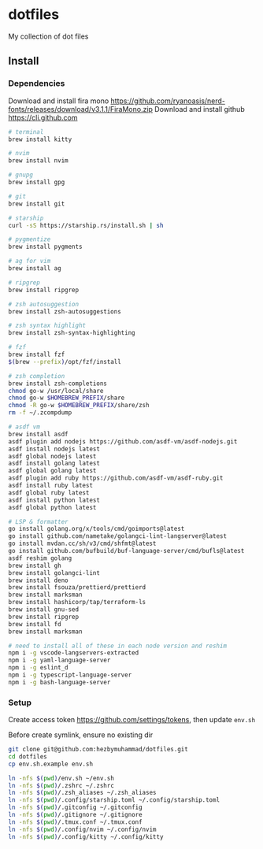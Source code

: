 # dotfiles

My collection of dot files

## Install

### Dependencies

Download and install fira mono https://github.com/ryanoasis/nerd-fonts/releases/download/v3.1.1/FiraMono.zip
Download and install github https://cli.github.com

```zsh
# terminal
brew install kitty

# nvim
brew install nvim

# gnupg
brew install gpg

# git
brew install git

# starship
curl -sS https://starship.rs/install.sh | sh

# pygmentize
brew install pygments

# ag for vim
brew install ag

# ripgrep
brew install ripgrep

# zsh autosuggestion
brew install zsh-autosuggestions

# zsh syntax highlight
brew install zsh-syntax-highlighting

# fzf
brew install fzf
$(brew --prefix)/opt/fzf/install

# zsh completion
brew install zsh-completions
chmod go-w /usr/local/share
chmod go-w $HOMEBREW_PREFIX/share
chmod -R go-w $HOMEBREW_PREFIX/share/zsh
rm -f ~/.zcompdump

# asdf vm
brew install asdf
asdf plugin add nodejs https://github.com/asdf-vm/asdf-nodejs.git
asdf install nodejs latest
asdf global nodejs latest
asdf install golang latest
asdf global golang latest
asdf plugin add ruby https://github.com/asdf-vm/asdf-ruby.git
asdf install ruby latest
asdf global ruby latest
asdf install python latest
asdf global python latest

# LSP & formatter
go install golang.org/x/tools/cmd/goimports@latest
go install github.com/nametake/golangci-lint-langserver@latest
go install mvdan.cc/sh/v3/cmd/shfmt@latest
go install github.com/bufbuild/buf-language-server/cmd/bufls@latest
asdf reshim golang
brew install gh
brew install golangci-lint
brew install deno
brew install fsouza/prettierd/prettierd
brew install marksman
brew install hashicorp/tap/terraform-ls
brew install gnu-sed
brew install ripgrep
brew install fd
brew install marksman

# need to install all of these in each node version and reshim
npm i -g vscode-langservers-extracted
npm i -g yaml-language-server
npm i -g eslint_d
npm i -g typescript-language-server
npm i -g bash-language-server
```

### Setup

Create access token https://github.com/settings/tokens, then update `env.sh`

Before create symlink, ensure no existing dir

```zsh
git clone git@github.com:hezbymuhammad/dotfiles.git
cd dotfiles
cp env.sh.example env.sh

ln -nfs $(pwd)/env.sh ~/env.sh
ln -nfs $(pwd)/.zshrc ~/.zshrc
ln -nfs $(pwd)/.zsh_aliases ~/.zsh_aliases
ln -nfs $(pwd)/.config/starship.toml ~/.config/starship.toml
ln -nfs $(pwd)/.gitconfig ~/.gitconfig
ln -nfs $(pwd)/.gitignore ~/.gitignore
ln -nfs $(pwd)/.tmux.conf ~/.tmux.conf
ln -nfs $(pwd)/.config/nvim ~/.config/nvim
ln -nfs $(pwd)/.config/kitty ~/.config/kitty
```
